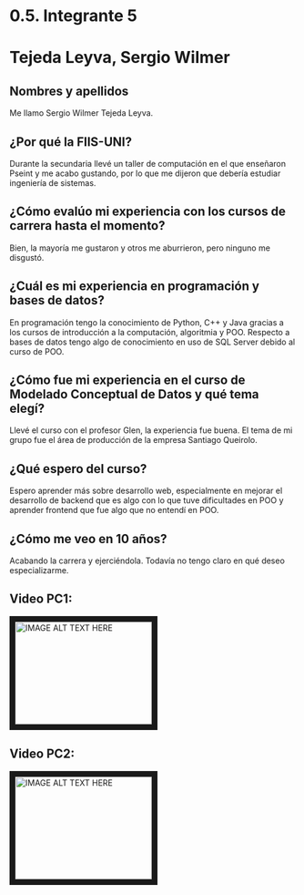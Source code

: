 # 0.5. Integrante 5

# Tejeda Leyva, Sergio Wilmer
## Nombres y apellidos
Me llamo Sergio Wilmer Tejeda Leyva.
## ¿Por qué la FIIS-UNI?
Durante la secundaria llevé un taller de computación en el que enseñaron Pseint y me acabo gustando, por lo que me dijeron que debería estudiar ingeniería de sistemas.
## ¿Cómo evalúo mi experiencia con los cursos de carrera hasta el momento?
Bien, la mayoría me gustaron y otros me aburrieron, pero ninguno me disgustó.
## ¿Cuál es mi experiencia en programación y bases de datos?
En programación tengo la conocimiento de Python, C++ y Java gracias a los cursos de introducción a la computación, algoritmia y POO. Respecto a bases de datos tengo algo de conocimiento en uso de SQL Server debido al curso de POO. 
## ¿Cómo fue mi experiencia en el curso de Modelado Conceptual de Datos y qué tema elegí?
Llevé el curso con el profesor Glen, la experiencia fue buena. El tema de mi grupo fue el área de producción de la empresa Santiago Queirolo.
## ¿Qué espero del curso?
Espero aprender más sobre desarrollo web,  especialmente en mejorar el desarrollo de backend que es algo con lo que tuve dificultades en POO y aprender frontend que fue algo que no entendí en POO.
## ¿Cómo me veo en 10 años?
Acabando la carrera y ejerciéndola. Todavía no tengo claro en qué deseo especializarme.

## Video PC1:

<a href="http://www.youtube.com/watch?feature=player_embedded&v=d8BPeE-LcMA
" target="_blank"><img src="http://img.youtube.com/vi/d8BPeE-LcMA/0.jpg" 
alt="IMAGE ALT TEXT HERE" width="240" height="180" border="10" /></a>


## Video PC2:
<a href="http://www.youtube.com/watch?feature=player_embedded&v=_tqt41mRLrw
" target="_blank"><img src="http://img.youtube.com/vi/_tqt41mRLrw/0.jpg" 
alt="IMAGE ALT TEXT HERE" width="240" height="180" border="10" /></a>


